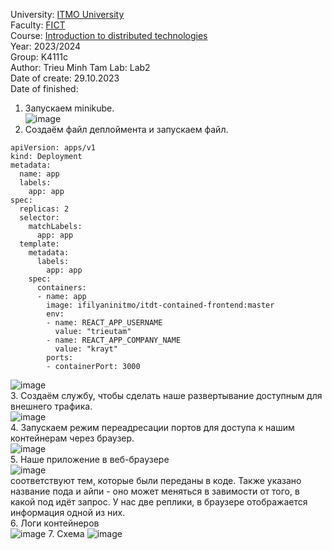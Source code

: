 University: [ITMO University](https://itmo.ru/ru/)  
Faculty: [FICT](https://fict.itmo.ru)  
Course: [Introduction to distributed technologies](https://github.com/itmo-ict-faculty/introduction-to-distributed-technologies)  
Year: 2023/2024  
Group: K4111c  
Author: Trieu Minh Tam
Lab: Lab2  
Date of create: 29.10.2023  
Date of finished:

1. Запускаем minikube. <br>
![image](https://github.com/Mrtrieu69/2023_2024-introduction_to_distributed_technologies-k4111c-trieu_t_m/assets/87965299/b5a976fa-dbc1-44b7-89df-2bab06d0e0aa)<br>
2. Создаём файл деплоймента и запускаем файл. <br>
```
apiVersion: apps/v1
kind: Deployment
metadata:
  name: app
  labels:
    app: app
spec:
  replicas: 2
  selector:
    matchLabels:
      app: app
  template:
    metadata:
      labels:
        app: app
    spec:
      containers:
      - name: app
        image: ifilyaninitmo/itdt-contained-frontend:master
        env:
        - name: REACT_APP_USERNAME
          value: "trieutam"
        - name: REACT_APP_COMPANY_NAME
          value: "krayt"
        ports:
        - containerPort: 3000
```
![image](https://github.com/Mrtrieu69/2023_2024-introduction_to_distributed_technologies-k4111c-trieu_t_m/assets/87965299/c07a025b-09db-4116-a45d-1db733a51b8e)<br>
3. Создаём службу, чтобы сделать наше развертывание доступным для внешнего трафика.<br>
![image](https://github.com/Mrtrieu69/2023_2024-introduction_to_distributed_technologies-k4111c-trieu_t_m/assets/87965299/efda899d-77dc-4618-aa32-4f6e660bc3ef)<br>
4. Запускаем режим переадресации портов для доступа к нашим контейнерам через браузер. <br>
![image](https://github.com/Mrtrieu69/2023_2024-introduction_to_distributed_technologies-k4111c-trieu_t_m/assets/87965299/2d881297-22c8-4858-93d3-73d32f93b434)<br>
5. Наше приложение в веб-браузере<br>
![image](https://github.com/Mrtrieu69/2023_2024-introduction_to_distributed_technologies-k4111c-trieu_t_m/assets/87965299/e180498f-b8cf-4566-9cfd-bbbe7181ae10)<br>
соответствуют тем, которые были переданы в коде. Также указано название пода и айпи - оно может меняться в завимости от того, в какой под идёт запрос. У нас две реплики, в браузере отображается информация одной из них.<br>
6. Логи контейнеров<br>
![image](https://github.com/Mrtrieu69/2023_2024-introduction_to_distributed_technologies-k4111c-trieu_t_m/assets/87965299/1a9c57d1-4cc0-432f-9b6a-8a5f20268e63)
7. Схема
![image](https://github.com/Mrtrieu69/2023_2024-introduction_to_distributed_technologies-k4111c-trieu_t_m/assets/87965299/9b81d124-a597-4220-a4d3-63632c3f193b)

